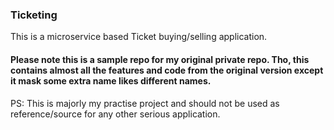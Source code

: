 ### Ticketing

This is a microservice based Ticket buying/selling application.

#### Please note this is a sample repo for my original private repo. Tho, this contains almost all the features and code from the original version except it mask some extra name likes different names.

PS: This is majorly my practise project and should not be used as reference/source for any other serious application.
